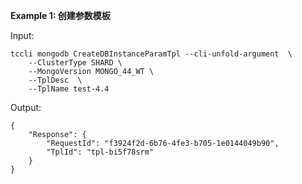 **Example 1: 创建参数模板**



Input: 

```
tccli mongodb CreateDBInstanceParamTpl --cli-unfold-argument  \
    --ClusterType SHARD \
    --MongoVersion MONGO_44_WT \
    --TplDesc  \
    --TplName test-4.4
```

Output: 
```
{
    "Response": {
        "RequestId": "f3924f2d-6b76-4fe3-b705-1e0144049b90",
        "TplId": "tpl-bi5f78srm"
    }
}
```

